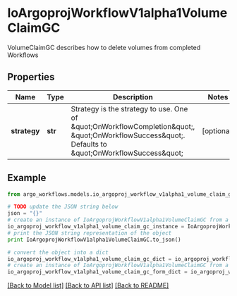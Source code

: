 # IoArgoprojWorkflowV1alpha1VolumeClaimGC

VolumeClaimGC describes how to delete volumes from completed Workflows

## Properties

Name | Type | Description | Notes
------------ | ------------- | ------------- | -------------
**strategy** | **str** | Strategy is the strategy to use. One of \&quot;OnWorkflowCompletion\&quot;, \&quot;OnWorkflowSuccess\&quot;. Defaults to \&quot;OnWorkflowSuccess\&quot; | [optional] 

## Example

```python
from argo_workflows.models.io_argoproj_workflow_v1alpha1_volume_claim_gc import IoArgoprojWorkflowV1alpha1VolumeClaimGC

# TODO update the JSON string below
json = "{}"
# create an instance of IoArgoprojWorkflowV1alpha1VolumeClaimGC from a JSON string
io_argoproj_workflow_v1alpha1_volume_claim_gc_instance = IoArgoprojWorkflowV1alpha1VolumeClaimGC.from_json(json)
# print the JSON string representation of the object
print IoArgoprojWorkflowV1alpha1VolumeClaimGC.to_json()

# convert the object into a dict
io_argoproj_workflow_v1alpha1_volume_claim_gc_dict = io_argoproj_workflow_v1alpha1_volume_claim_gc_instance.to_dict()
# create an instance of IoArgoprojWorkflowV1alpha1VolumeClaimGC from a dict
io_argoproj_workflow_v1alpha1_volume_claim_gc_form_dict = io_argoproj_workflow_v1alpha1_volume_claim_gc.from_dict(io_argoproj_workflow_v1alpha1_volume_claim_gc_dict)
```
[[Back to Model list]](../README.md#documentation-for-models) [[Back to API list]](../README.md#documentation-for-api-endpoints) [[Back to README]](../README.md)


